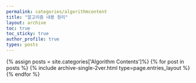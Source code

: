 ```yaml
---
permalink: categories/algorithmcontent
title: "알고리즘 내용 정리"
layout: archive
toc: true
toc_sticky: true
author_profile: true
types: posts
---
```


{% assign posts = site.categories['Algorithm Contents']%}
{% for post in posts %}
  {% include archive-single-2ver.html type=page.entries_layout %}
{% endfor %}